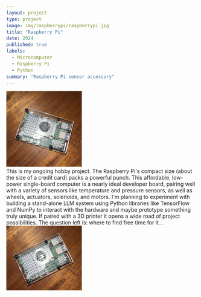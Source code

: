 ```yaml
---
layout: project
type: project
image: img/raspberrypi/raspberrypi.jpg
title: "Raspberry Pi"
date: 2024
published: true
labels:
  - Microcomputer
  - Raspberry Pi
  - Python
summary: "Raspberry Pi sensor accessory"
---
```


<div class="text-center p-4">
  <img width="200px" src="../img/raspberrypi/raspberrypi2.jpg" class="img-thumbnail" >
</div>
This is my ongoing hobby project.
The Raspberry Pi's compact size (about the size of a credit card) packs a powerful punch.
This affordable, low-power single-board computer is a nearly ideal developer board, 
pairing well with a variety of sensors like temperature and pressure sensors, 
as well as wheels, actuators, solenoids, and motors. I'm planning to experiment with building a stand-alone LLM system using Python libraries 
like TensorFlow and NumPy to interact with the hardware and maybe prototype something truly unique. 
If paired with a 3D printer it opens a wide road of project possibilities.  The question left is: where to find free time for it...
<div class="text-center p-4">
  <img width="200px" src="../img/raspberrypi/raspberrypi3.jpg" class="img-thumbnail" >
</div>
